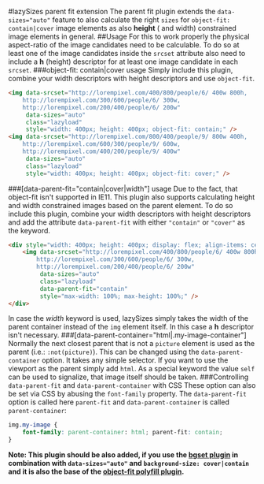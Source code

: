 #lazySizes parent fit extension
The parent fit plugin extends the ``data-sizes="auto"`` feature to also calculate the right ``sizes`` for ``object-fit: contain|cover`` image elements as also **height** ( and width) constrained image elements in general.
##Usage
For this to work properly the physical aspect-ratio of the image candidates need to be calculable. To do so at least one of the image candidates inside the ``srcset`` attribute also need to include a **h** (height) descriptor for at least one image candidate in each `srcset`.
###object-fit: contain|cover usage
Simply include this plugin, combine your width descriptors with height descriptors and use ``object-fit``.
```html
<img data-srcset="http://lorempixel.com/400/800/people/6/ 400w 800h,
	http://lorempixel.com/300/600/people/6/ 300w,
	http://lorempixel.com/200/400/people/6/ 200w"
	 data-sizes="auto"
	 class="lazyload"
	 style="width: 400px; height: 400px; object-fit: contain;" />
<img data-srcset="http://lorempixel.com/800/400/people/9/ 800w 400h,
	http://lorempixel.com/600/300/people/9/ 600w,
	http://lorempixel.com/400/200/people/9/ 400w"
	 data-sizes="auto"
	 class="lazyload"
	 style="width: 400px; height: 400px; object-fit: cover;" />
```
###[data-parent-fit="contain|cover|width"] usage
Due to the fact, that object-fit isn't supported in IE11. This plugin also supports calculating height and width constrained images based on the parent element.
To do so include this plugin, combine your width descriptors with height descriptors and add the attribute ``data-parent-fit`` with either ``"contain"`` or ``"cover"`` as the keyword.
```html
<div style="width: 400px; height: 400px; display: flex; align-items: center; justify-content: center;">
	<img data-srcset="http://lorempixel.com/400/800/people/6/ 400w 800h,
		http://lorempixel.com/300/600/people/6/ 300w,
		http://lorempixel.com/200/400/people/6/ 200w"
		 data-sizes="auto"
		 class="lazyload"
		 data-parent-fit="contain"
		 style="max-width: 100%; max-height: 100%;" />
</div>
```
In case the *width* keyword is used, lazySizes simply takes the width of the parent container instead of the ``img`` element itself. In this case a **h** descriptor isn't necessary.
###[data-parent-container="html|.my-image-container"]
Normally the next closest parent that is not a `picture` element is used as the parent (i.e.: `:not(picture)`). This can be changed using the `data-parent-container` option. It takes any simple selector. If you want to use the viewport as the parent simply add `html`.
As a special keyword the value `self` can be used to signalize, that image itself should be taken.
###Controlling `data-parent-fit` and `data-parent-container` with CSS
These option can also be set via CSS by abusing the `font-family` property.
The `data-parent-fit` option is called here `parent-fit` and `data-parent-container` is called `parent-container`:
```css
img.my-image {
	font-family: parent-container: html; parent-fit: contain;
}
```
**Note: This plugin should be also added, if you use the [bgset plugin](../bgset/) in combination with ``data-sizes="auto"`` and ``background-size: cover|contain`` and it is also the base of the [object-fit polyfill plugin](../object-fit).**
